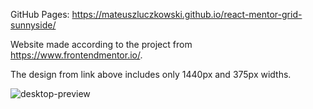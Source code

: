 GitHub Pages: 
https://mateuszluczkowski.github.io/react-mentor-grid-sunnyside/ 

Website made according to the project from https://www.frontendmentor.io/. 

The design from link above includes only 1440px and 375px widths.



![desktop-preview](https://user-images.githubusercontent.com/81802967/134007909-9a258eea-2c34-4d93-aeab-e6807f08a077.jpg)
